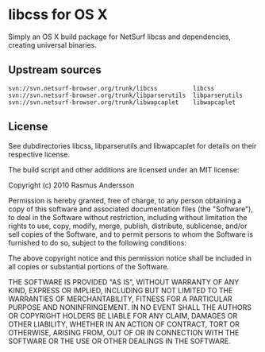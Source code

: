 # libcss for OS X

Simply an OS X build package for NetSurf libcss and dependencies, creating
universal binaries.

## Upstream sources

    svn://svn.netsurf-browser.org/trunk/libcss          libcss
    svn://svn.netsurf-browser.org/trunk/libparserutils  libparserutils
    svn://svn.netsurf-browser.org/trunk/libwapcaplet    libwapcaplet

## License

See dubdirectories libcss, libparserutils and libwapcaplet for details on their respective license.

The build script and other additions are licensed under an MIT license:

Copyright (c) 2010 Rasmus Andersson

Permission is hereby granted, free of charge, to any person obtaining a copy
of this software and associated documentation files (the "Software"), to deal
in the Software without restriction, including without limitation the rights
to use, copy, modify, merge, publish, distribute, sublicense, and/or sell
copies of the Software, and to permit persons to whom the Software is
furnished to do so, subject to the following conditions:

The above copyright notice and this permission notice shall be included in
all copies or substantial portions of the Software.

THE SOFTWARE IS PROVIDED "AS IS", WITHOUT WARRANTY OF ANY KIND, EXPRESS OR
IMPLIED, INCLUDING BUT NOT LIMITED TO THE WARRANTIES OF MERCHANTABILITY,
FITNESS FOR A PARTICULAR PURPOSE AND NONINFRINGEMENT. IN NO EVENT SHALL THE
AUTHORS OR COPYRIGHT HOLDERS BE LIABLE FOR ANY CLAIM, DAMAGES OR OTHER
LIABILITY, WHETHER IN AN ACTION OF CONTRACT, TORT OR OTHERWISE, ARISING FROM,
OUT OF OR IN CONNECTION WITH THE SOFTWARE OR THE USE OR OTHER DEALINGS IN
THE SOFTWARE.

